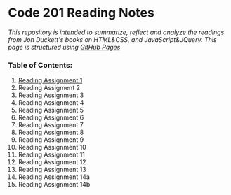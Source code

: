 # Code 201 Reading Notes
*This repository is intended to summarize, reflect and analyze the readings from Jon Duckett's books on HTML&CSS, and JavaScript&JQuery. This page is structured using [GitHub Pages](https://pages.github.com/)*

### Table of Contents:
1. [Reading Assignment 1](./code201/class-01.md)
2. Reading Assigment 2
3. Reading Assignment 3 
4. Reading Assignment 4
5. Reading Assignment 5
6. Reading Assignment 6
7. Reading Assignment 7
8. Reading Assignment 8
9. Reading Assignment 9
10. Reading Assignment 10
11. Reading Assignment 11
12. Reading Assignment 12
13. Reading Assignment 13
14. Reading Assignment 14a
15. Reading Assignment 14b
